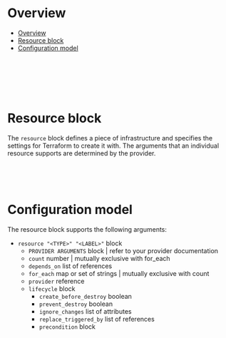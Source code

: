 # Overview

- [Overview](#overview)
- [Resource block](#resource-block)
- [Configuration model](#configuration-model)

&nbsp;

&nbsp;

&nbsp;

# Resource block

The `resource` block defines a piece of infrastructure and specifies the settings for Terraform to create it with. The arguments that an individual resource supports are determined by the provider.

&nbsp;

&nbsp;

# Configuration model

The resource block supports the following arguments:

- `resource "<TYPE>" "<LABEL>"` block
  - `PROVIDER ARGUMENTS` block | refer to your provider documentation
  - `count` number | mutually exclusive with for_each
  - `depends_on` list of references
  - `for_each` map or set of strings | mutually exclusive with count
  - `provider` reference
  - `lifecycle` block
    - `create_before_destroy` boolean
    - `prevent_destroy` boolean
    - `ignore_changes` list of attributes
    - `replace_triggered_by` list of references
    - `precondition` block

&nbsp;

&nbsp;

&nbsp;

&nbsp;

&nbsp;

&nbsp;

&nbsp;

&nbsp;

&nbsp;

&nbsp;
